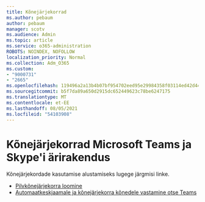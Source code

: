 ```yaml
---
title: Kõnejärjekorrad
ms.author: pebaum
author: pebaum
manager: scotv
ms.audience: Admin
ms.topic: article
ms.service: o365-administration
ROBOTS: NOINDEX, NOFOLLOW
localization_priority: Normal
ms.collection: Adm_O365
ms.custom:
- "9000731"
- "2665"
ms.openlocfilehash: 119496a2a13b4b07bf954702eed95e29984358f03114ed42d44c26a422292836
ms.sourcegitcommit: b5f7da89a650d2915dc652449623c78be6247175
ms.translationtype: MT
ms.contentlocale: et-EE
ms.lasthandoff: 08/05/2021
ms.locfileid: "54103908"
---
```

# <a name="call-queues-in-microsoft-teams-and-skype-for-business"></a>Kõnejärjekorrad Microsoft Teams ja Skype'i ärirakendus 

Kõnejärjekordade kasutamise alustamiseks lugege järgmisi linke.

- [Pilvkõnejärjekorra loomine](https://docs.microsoft.com/microsoftteams/create-a-phone-system-call-queue)
- [Automaatkeskjaamale ja kõnejärjekorra kõnedele vastamine otse Teams](https://docs.microsoft.com/microsoftteams/answer-auto-attendant-and-call-queue-calls)